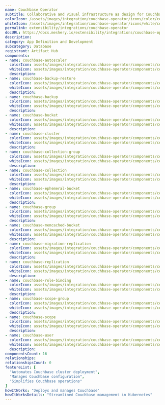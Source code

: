 ```yaml
---
name: Couchbase Operator
subtitle: Collaborative and visual infrastructure as design for Couchbase Operator
colorIcon: /assets/images/integration/couchbase-operator/icons/color/couchbase-operator-color.svg
whiteIcon: /assets/images/integration/couchbase-operator/icons/white/couchbase-operator-white.svg
permalink: extensibility/integrations/couchbase-operator
docURL: https://docs.meshery.io/extensibility/integrations/couchbase-operator
description: 
category: App Definition and Development
subcategory: Database
registrant: Artifact Hub
components: 
- name: couchbase-autoscaler
  colorIcon: assets/images/integration/couchbase-operator/components/couchbase-autoscaler/icons/color/couchbase-autoscaler-color.svg
  whiteIcon: assets/images/integration/couchbase-operator/components/couchbase-autoscaler/icons/white/couchbase-autoscaler-white.svg
  description: 
- name: couchbase-backup-restore
  colorIcon: assets/images/integration/couchbase-operator/components/couchbase-backup-restore/icons/color/couchbase-backup-restore-color.svg
  whiteIcon: assets/images/integration/couchbase-operator/components/couchbase-backup-restore/icons/white/couchbase-backup-restore-white.svg
  description: 
- name: couchbase-backup
  colorIcon: assets/images/integration/couchbase-operator/components/couchbase-backup/icons/color/couchbase-backup-color.svg
  whiteIcon: assets/images/integration/couchbase-operator/components/couchbase-backup/icons/white/couchbase-backup-white.svg
  description: 
- name: couchbase-bucket
  colorIcon: assets/images/integration/couchbase-operator/components/couchbase-bucket/icons/color/couchbase-bucket-color.svg
  whiteIcon: assets/images/integration/couchbase-operator/components/couchbase-bucket/icons/white/couchbase-bucket-white.svg
  description: 
- name: couchbase-cluster
  colorIcon: assets/images/integration/couchbase-operator/components/couchbase-cluster/icons/color/couchbase-cluster-color.svg
  whiteIcon: assets/images/integration/couchbase-operator/components/couchbase-cluster/icons/white/couchbase-cluster-white.svg
  description: 
- name: couchbase-collection-group
  colorIcon: assets/images/integration/couchbase-operator/components/couchbase-collection-group/icons/color/couchbase-collection-group-color.svg
  whiteIcon: assets/images/integration/couchbase-operator/components/couchbase-collection-group/icons/white/couchbase-collection-group-white.svg
  description: 
- name: couchbase-collection
  colorIcon: assets/images/integration/couchbase-operator/components/couchbase-collection/icons/color/couchbase-collection-color.svg
  whiteIcon: assets/images/integration/couchbase-operator/components/couchbase-collection/icons/white/couchbase-collection-white.svg
  description: 
- name: couchbase-ephemeral-bucket
  colorIcon: assets/images/integration/couchbase-operator/components/couchbase-ephemeral-bucket/icons/color/couchbase-ephemeral-bucket-color.svg
  whiteIcon: assets/images/integration/couchbase-operator/components/couchbase-ephemeral-bucket/icons/white/couchbase-ephemeral-bucket-white.svg
  description: 
- name: couchbase-group
  colorIcon: assets/images/integration/couchbase-operator/components/couchbase-group/icons/color/couchbase-group-color.svg
  whiteIcon: assets/images/integration/couchbase-operator/components/couchbase-group/icons/white/couchbase-group-white.svg
  description: 
- name: couchbase-memcached-bucket
  colorIcon: assets/images/integration/couchbase-operator/components/couchbase-memcached-bucket/icons/color/couchbase-memcached-bucket-color.svg
  whiteIcon: assets/images/integration/couchbase-operator/components/couchbase-memcached-bucket/icons/white/couchbase-memcached-bucket-white.svg
  description: 
- name: couchbase-migration-replication
  colorIcon: assets/images/integration/couchbase-operator/components/couchbase-migration-replication/icons/color/couchbase-migration-replication-color.svg
  whiteIcon: assets/images/integration/couchbase-operator/components/couchbase-migration-replication/icons/white/couchbase-migration-replication-white.svg
  description: 
- name: couchbase-replication
  colorIcon: assets/images/integration/couchbase-operator/components/couchbase-replication/icons/color/couchbase-replication-color.svg
  whiteIcon: assets/images/integration/couchbase-operator/components/couchbase-replication/icons/white/couchbase-replication-white.svg
  description: 
- name: couchbase-role-binding
  colorIcon: assets/images/integration/couchbase-operator/components/couchbase-role-binding/icons/color/couchbase-role-binding-color.svg
  whiteIcon: assets/images/integration/couchbase-operator/components/couchbase-role-binding/icons/white/couchbase-role-binding-white.svg
  description: 
- name: couchbase-scope-group
  colorIcon: assets/images/integration/couchbase-operator/components/couchbase-scope-group/icons/color/couchbase-scope-group-color.svg
  whiteIcon: assets/images/integration/couchbase-operator/components/couchbase-scope-group/icons/white/couchbase-scope-group-white.svg
  description: 
- name: couchbase-scope
  colorIcon: assets/images/integration/couchbase-operator/components/couchbase-scope/icons/color/couchbase-scope-color.svg
  whiteIcon: assets/images/integration/couchbase-operator/components/couchbase-scope/icons/white/couchbase-scope-white.svg
  description: 
- name: couchbase-user
  colorIcon: assets/images/integration/couchbase-operator/components/couchbase-user/icons/color/couchbase-user-color.svg
  whiteIcon: assets/images/integration/couchbase-operator/components/couchbase-user/icons/white/couchbase-user-white.svg
  description: 
componentsCount: 16
relationships: 
relationshipsCount: 0
featureList: [
  "Automates Couchbase cluster deployment",
  "Manages Couchbase configuration",
  "Simplifies Couchbase operations"
]
howItWorks: "Deploys and manages Couchbase"
howItWorksDetails: "Streamlined Couchbase management in Kubernetes"
---
```

